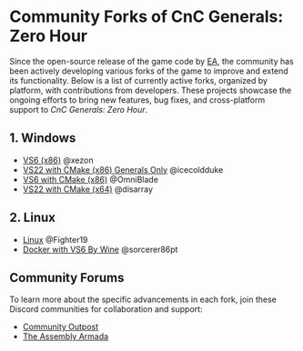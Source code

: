 # Community Forks of CnC Generals: Zero Hour

Since the open-source release of the game code by [EA](https://github.com/electronicarts/CnC_Generals_Zero_Hour), the
community has been actively developing various forks of the game to improve and extend its functionality. Below is a
list of currently active forks, organized by platform, with contributions from developers. These projects showcase the
ongoing efforts to bring new features, bug fixes, and cross-platform support to *CnC Generals: Zero Hour*.

## 1. Windows

- [VS6 (x86)](https://github.com/TheSuperHackers/GeneralsGameCode/tree/main) @xezon
- [VS22 with CMake (x86) Generals Only](https://github.com/jmarshall2323/CnC_Generals_Zero_Hour) @icecoldduke
- [VS6 with CMake (x86)](https://github.com/OmniBlade/CnC_Generals_Zero_Hour/tree/main) @OmniBlade
- [VS22 with CMake (x64)](https://github.com/Igoorx/GeneralsGameCode/tree/x64) @disarray

## 2. Linux

- [Linux](https://github.com/Fighter19/CnC_Generals_Zero_Hour) @Fighter19
- [Docker with VS6 By Wine](https://github.com/sorcerer86pt/vs6_noble) @sorcerer86pt

## Community Forums

To learn more about the specific advancements in each fork, join these Discord communities for collaboration and support:

- [Community Outpost](https://discord.com/invite/WzxQDZersE)
- [The Assembly Armada](https://discord.gg/UnWK2Tw)
